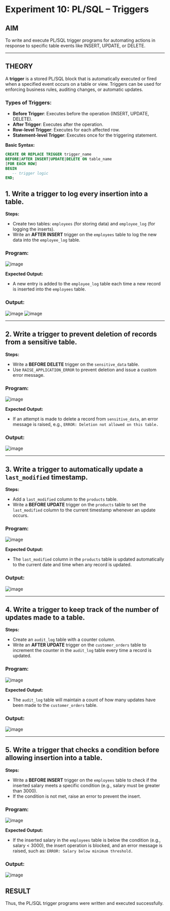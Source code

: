 # Experiment 10: PL/SQL – Triggers

## AIM
To write and execute PL/SQL trigger programs for automating actions in response to specific table events like INSERT, UPDATE, or DELETE.

---

## THEORY

A **trigger** is a stored PL/SQL block that is automatically executed or fired when a specified event occurs on a table or view. Triggers can be used for enforcing business rules, auditing changes, or automatic updates.

### Types of Triggers:
- **Before Trigger**: Executes before the operation (INSERT, UPDATE, DELETE).
- **After Trigger**: Executes after the operation.
- **Row-level Trigger**: Executes for each affected row.
- **Statement-level Trigger**: Executes once for the triggering statement.

**Basic Syntax:**
```sql
CREATE OR REPLACE TRIGGER trigger_name
BEFORE|AFTER INSERT|UPDATE|DELETE ON table_name
[FOR EACH ROW]
BEGIN
   -- trigger logic
END;
```

## 1. Write a trigger to log every insertion into a table.
**Steps:**
- Create two tables: `employees` (for storing data) and `employee_log` (for logging the inserts).
- Write an **AFTER INSERT** trigger on the `employees` table to log the new data into the `employee_log` table.
### Program:
![image](https://github.com/user-attachments/assets/d1bece84-76df-4e9c-8bc1-4477d7b961d5)

**Expected Output:**
- A new entry is added to the `employee_log` table each time a new record is inserted into the `employees` table.

### Output:
![image](https://github.com/user-attachments/assets/9f84e30f-f682-425c-8e8b-8392a916acaf)
![image](https://github.com/user-attachments/assets/4f1544c6-d118-47fa-9118-a2493cbc70cf)

---

## 2. Write a trigger to prevent deletion of records from a sensitive table.
**Steps:**
- Write a **BEFORE DELETE** trigger on the `sensitive_data` table.
- Use `RAISE_APPLICATION_ERROR` to prevent deletion and issue a custom error message.

### Program:
![image](https://github.com/user-attachments/assets/b8abc814-dc0f-4bbf-9927-194097e97405)

**Expected Output:**
- If an attempt is made to delete a record from `sensitive_data`, an error message is raised, e.g., `ERROR: Deletion not allowed on this table.`
### Output:
![image](https://github.com/user-attachments/assets/c3411f26-292e-469b-b9fc-6049c55cd45f)

---

## 3. Write a trigger to automatically update a `last_modified` timestamp.
**Steps:**
- Add a `last_modified` column to the `products` table.
- Write a **BEFORE UPDATE** trigger on the `products` table to set the `last_modified` column to the current timestamp whenever an update occurs.

### Program:
![image](https://github.com/user-attachments/assets/24274c9d-9f8e-4037-a0d9-45b65c13e1df)

**Expected Output:**
- The `last_modified` column in the `products` table is updated automatically to the current date and time when any record is updated.

### Output:
![image](https://github.com/user-attachments/assets/189a0522-5278-4d4c-ae03-06006626975b)

---

## 4. Write a trigger to keep track of the number of updates made to a table.
**Steps:**
- Create an `audit_log` table with a counter column.
- Write an **AFTER UPDATE** trigger on the `customer_orders` table to increment the counter in the `audit_log` table every time a record is updated.

### Program:
![image](https://github.com/user-attachments/assets/05dcb8a2-2430-454f-aff5-0b7f4975d21f)


**Expected Output:**
- The `audit_log` table will maintain a count of how many updates have been made to the `customer_orders` table.

### Output:
![image](https://github.com/user-attachments/assets/385d97a3-ce79-4f0a-81fc-d8ed81a93c1d)


---

## 5. Write a trigger that checks a condition before allowing insertion into a table.
**Steps:**
- Write a **BEFORE INSERT** trigger on the `employees` table to check if the inserted salary meets a specific condition (e.g., salary must be greater than 3000).
- If the condition is not met, raise an error to prevent the insert.

### Program:
![image](https://github.com/user-attachments/assets/acb85b28-0e5d-4934-b734-b34ed27ea660)

**Expected Output:**
- If the inserted salary in the `employees` table is below the condition (e.g., salary < 3000), the insert operation is blocked, and an error message is raised, such as: `ERROR: Salary below minimum threshold.`

### Output:
![image](https://github.com/user-attachments/assets/6dbbc1c1-4150-4160-877e-45761018f104)


## RESULT
Thus, the PL/SQL trigger programs were written and executed successfully.
